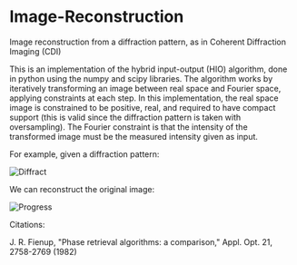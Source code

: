 # Image-Reconstruction
Image reconstruction from a diffraction pattern, as in Coherent Diffraction Imaging (CDI)

This is an implementation of the hybrid input-output (HIO) algorithm, done in python using the numpy and scipy libraries. 
The algorithm works by iteratively transforming an image between real space and Fourier space, applying constraints at each step. 
In this implementation, the real space image is constrained to be positive, real, and required to have compact support (this is valid since the diffraction pattern is taken with oversampling). 
The Fourier constraint is that the intensity of the transformed image must be the measured intensity given as input. 

For example, given a diffraction pattern: 

![Diffract](https://raw.githubusercontent.com/cwg45/Image-Reconstruction/master/transform.png)

We can reconstruct the original image:

![Progress](https://raw.githubusercontent.com/cwg45/Image-Reconstruction/master/progress.gif)

Citations:

J. R. Fienup, "Phase retrieval algorithms: a comparison," Appl. Opt. 21, 2758-2769 (1982)

